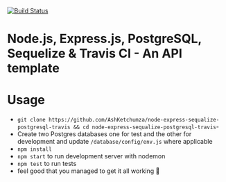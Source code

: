 [![Build Status](https://travis-ci.com/AshKetchumza/node-express-sequalize-postgresql-travis.svg?branch=master)](https://travis-ci.com/AshKetchumza/node-express-sequalize-postgresql-travis)

# Node.js, Express.js, PostgreSQL, Sequelize & Travis CI  - An API template


# Usage

- `git clone https://github.com/AshKetchumza/node-express-sequalize-postgresql-travis && cd node-express-sequalize-postgresql-travis`- 
- Create two Postgres databases one for test and the other for development and update `/database/config/env.js` where applicable
- `npm install`
- `npm start` to run development server with nodemon
- `npm test` to run tests 
- feel good that you managed to get it all working 🎉